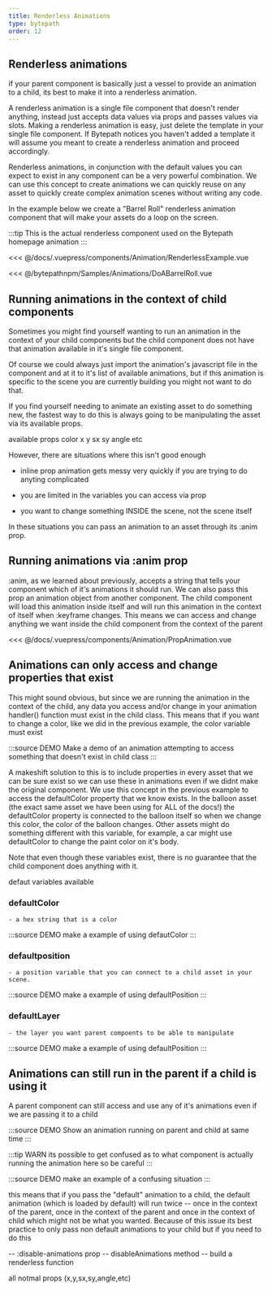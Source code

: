 ```yaml
---
title: Renderless Animations
type: bytepath
order: 12
---
```

## Renderless animations
if your parent component is basically just a vessel to provide an animation to a child, its best to make it into a renderless animation. 

A renderless animation is a single file component that doesn't render anything, instead just accepts data values via props and passes values via slots. 
Making a renderless animation is easy, just delete the template in your single file component. If Bytepath notices you haven't added a template it will assume you meant to create a renderless animation and proceed accordingly. 

Renderless animations, in conjunction with the default values you can expect to exist in any component can be a very powerful combination. We can use this concept to create animations we can quickly reuse on any asset to quickly 
create complex animation scenes without writing any code. 

In the example below we create a "Barrel Roll" renderless animation component that will make your assets do a loop on the screen. 

:::tip
This is the actual renderless component used on the Bytepath homepage animation
:::

<<< @/docs/.vuepress/components/Animation/RenderlessExample.vue

<<< @/bytepathnpm/Samples/Animations/DoABarrelRoll.vue

<ClientOnly>
<Demo :end="2500" v-slot="{ keyframe }">
<Animation-RenderlessExample :keyframe="keyframe" />
</Demo>  
</ClientOnly>


## Running animations in the context of child components
Sometimes you might find yourself wanting to run an animation in the context of your child components but the child component does not have that animation available in it's single file component. 

Of course we could always just import the animation's javascript file in the component and at it to it's list of available animations, but if this animation is specific to the scene you are 
currently building you might not want to do that. 

If you find yourself needing to animate an existing asset to do something new, the fastest way to do this is always going to be manipulating the asset via its available props.

available props
color
x
y
sx
sy
angle
etc
 
However, there are situations where this isn't good enough
- inline prop animation gets messy very quickly if you are trying to do anyting complicated

- you are limited in the variables you can access via prop

- you want to change something INSIDE the scene, not the scene itself

 In these situations you can pass an animation to an asset through its
:anim prop.  

## Running animations via :anim prop
:anim, as we learned about previously, accepts a string that tells your component which of it's animations it should run.
 We can also pass this prop an animation object from another component. The child component will load this animation inside itself and will run this animation in the context of itself when :keyframe changes. 
 This means we can access and change anything we want inside the child component from the context of the parent 


<<< @/docs/.vuepress/components/Animation/PropAnimation.vue

<ClientOnly>
<Demo :end="2500" v-slot="{ keyframe }">
<Animation-PropAnimation :keyframe="keyframe" />
</Demo>  
</ClientOnly>


## Animations can only access and change properties that exist
This might sound obvious, but since we are running the animation in the context of the child, any data you access and/or change in your animation handler() function must exist in the child class. This means that if you want to change a color, like we did in the previous example, the color variable must exist

:::source DEMO
Make a demo of an animation attempting to access something that doesn't exist in
child class
:::

A makeshift solution to this is to include properties in every asset that we
can be sure exist so we can use these in animations even if we didnt make the original component. We use this concept in the previous example to access the defaultColor property that we know exists. In the balloon asset (the exact same asset we have been using for ALL of the docs!) the defaultColor property is connected to the balloon itself so when we change this color, the color of the balloon changes. Other assets might do something different with this variable, for example, a car might use defaultColor to change the paint color on it's body.

Note that even though these variables exist, there is no guarantee that the child component does anything with it. 


defaut variables available 
### defaultColor 
    - a hex string that is a color

:::source DEMO
 make a example of using defautColor
:::

### defaultposition 
    - a position variable that you can connect to a child asset in your scene. 

:::source DEMO
 make a example of using defaultPosition
:::

### defaultLayer 
    - the layer you want parent compoents to be able to manipulate

:::source DEMO
 make a example of using defaultPosition
:::




## Animations can still run in the parent if a child is using it
A parent component can still access and use any of it's animations even if we are passing it to a child 

:::source DEMO
Show an animation running on parent and child at same time
:::


:::tip WARN
its possible to get confused as to what component is actually running the animation here so be careful
:::

:::source DEMO
make an example of a confusing situation
:::

this means that if you pass the "default" animation to a child, the default animation (which is loaded by default) will run twice -- once in the context of the parent, once in the context of the parent and once in the context of child which might not be what you wanted. Because of this issue its best practice to only pass non default animations to your child but if you need to do this 

-- :disable-animations prop
-- disableAnimations method
-- build a renderless function

all notmal props (x,y,sx,sy,angle,etc)
